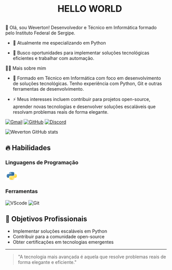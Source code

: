 <!--título-->
<div id="user-content-toc">
  <ul align="center">
    <summary><h1 style="display: inline-block">HELLO WORLD</h1></summary>
</div>

<!-- Presentation -->
<p>
  👋 Olá, sou Weverton! Desenvolvedor e Técnico em Informática formado pelo Instituto Federal de Sergipe.

  - 🌱 Atualmente me especializando em Python

  - 🔭 Busco oportunidades para implementar soluções tecnológicas eficientes e trabalhar com automação.
</p>

<!-- Dropdown -->
  <summary>👨‍💻 Mais sobre mim</summary>

  - 💬 Formado em Técnico em Informática com foco em desenvolvimento de soluções tecnológicas. Tenho experiência com Python, Git e outras ferramentas de desenvolvimento.

  - ⚡ Meus interesses incluem contribuir para projetos open-source, aprender novas tecnologias e desenvolver soluções escaláveis que resolvam problemas reais de forma elegante.

<!-- Links -->
[![Gmail](https://img.shields.io/badge/Gmail-D14836?style=for-the-badge&logo=gmail&logoColor=white)](mailto:ws70779@gmail.com)
[![GitHub](https://img.shields.io/badge/GitHub-100000?style=for-the-badge&logo=github&logoColor=white)](https://github.com/Wever33)
[![Discord](https://img.shields.io/badge/Discord-7289DA?style=for-the-badge&logo=discord&logoColor=white)](https://discord.com/channels/@Wever/)

<!-- GithubStats -->
![Weverton GitHub stats](https://github-readme-stats.vercel.app/api?username=Wever33&show_icons=true&theme=github_dark)

## 🔥 Habilidades
<!-- Skills: Programming Languages -->
  <div style="flex-basis: 48%;">
    <h3>Linguagens de Programação</h3>
    <img align="center" alt="Python" height="30" width="40" src="https://raw.githubusercontent.com/devicons/devicon/master/icons/python/python-original.svg">
  </div>
  
  <!-- Skills: Tools & Frameworks -->
  <div style="flex-basis: 48%;">
    <h3>Ferramentas</h3>
    <img align="center" alt="VScode" height="30" width="40" src="https://cdn.jsdelivr.net/gh/devicons/devicon/icons/vscode/vscode-original.svg">
    <img align="center" alt="Git" height="30" width="40" src="https://cdn.jsdelivr.net/gh/devicons/devicon/icons/git/git-original.svg">
  </div>

## 🎯 Objetivos Profissionais
- Implementar soluções escaláveis em Python
- Contribuir para a comunidade open-source
- Obter certificações em tecnologias emergentes

---

> "A tecnologia mais avançada é aquela que resolve problemas reais de forma elegante e eficiente."
